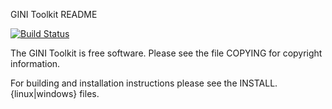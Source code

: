 GINI Toolkit README 

[![Build Status](https://travis-ci.org/michaelkourlas/gini.svg?branch=master)](https://travis-ci.org/michaelkourlas/gini)

The GINI Toolkit is free software. Please see the file COPYING for copyright
information.

For building and installation instructions please see the 
INSTALL.{linux|windows} files.

